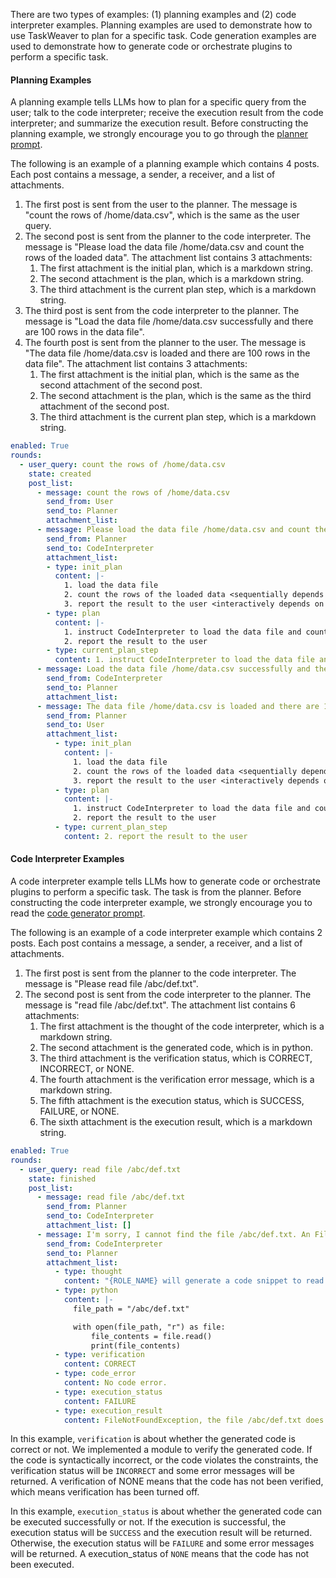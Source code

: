 
There are two types of examples: (1) planning examples and (2) code interpreter examples. 
Planning examples are used to demonstrate how to use TaskWeaver to plan for a specific task. 
Code generation examples are used to demonstrate how to generate code or orchestrate plugins to perform a specific task.

#### Planning Examples

A planning example tells LLMs how to plan for a specific query from the user; talk to the code interpreter; 
receive the execution result from the code interpreter; and summarize the execution result.
Before constructing the planning example, we strongly encourage you to go through the
[planner prompt](../taskweaver/planner/planner_prompt.yaml).

The following is an example of a planning example which contains 4 posts. 
Each post contains a message, a sender, a receiver, and a list of attachments.
1. The first post is sent from the user to the planner.
   The message is "count the rows of /home/data.csv", which is the same as the user query.
2. The second post is sent from the planner to the code interpreter.
   The message is "Please load the data file /home/data.csv and count the rows of the loaded data".
   The attachment list contains 3 attachments:
   1. The first attachment is the initial plan, which is a markdown string.
   2. The second attachment is the plan, which is a markdown string.
   3. The third attachment is the current plan step, which is a markdown string.
3. The third post is sent from the code interpreter to the planner.
   The message is "Load the data file /home/data.csv successfully and there are 100 rows in the data file".
4. The fourth post is sent from the planner to the user.
   The message is "The data file /home/data.csv is loaded and there are 100 rows in the data file".
   The attachment list contains 3 attachments:
   1. The first attachment is the initial plan, which is the same as the second attachment of the second post.
   2. The second attachment is the plan, which is the same as the third attachment of the second post.
   3. The third attachment is the current plan step, which is a markdown string.

```yaml
enabled: True
rounds:
  - user_query: count the rows of /home/data.csv
    state: created
    post_list:
      - message: count the rows of /home/data.csv
        send_from: User
        send_to: Planner
        attachment_list:
      - message: Please load the data file /home/data.csv and count the rows of the loaded data
        send_from: Planner
        send_to: CodeInterpreter
        attachment_list:
        - type: init_plan
          content: |-
            1. load the data file
            2. count the rows of the loaded data <sequentially depends on 1>
            3. report the result to the user <interactively depends on 2>
        - type: plan
          content: |-
            1. instruct CodeInterpreter to load the data file and count the rows of the loaded data
            2. report the result to the user
        - type: current_plan_step
          content: 1. instruct CodeInterpreter to load the data file and count the rows of the loaded data
      - message: Load the data file /home/data.csv successfully and there are 100 rows in the data file
        send_from: CodeInterpreter
        send_to: Planner
        attachment_list:
      - message: The data file /home/data.csv is loaded and there are 100 rows in the data file
        send_from: Planner
        send_to: User
        attachment_list:
          - type: init_plan
            content: |-
              1. load the data file
              2. count the rows of the loaded data <sequentially depends on 1>
              3. report the result to the user <interactively depends on 2>
          - type: plan
            content: |-
              1. instruct CodeInterpreter to load the data file and count the rows of the loaded data
              2. report the result to the user
          - type: current_plan_step
            content: 2. report the result to the user
```

#### Code Interpreter Examples

A code interpreter example tells LLMs how to generate code or orchestrate plugins to perform a specific task.
The task is from the planner. Before constructing the code interpreter example, we strongly encourage you to
read the [code generator prompt](../taskweaver/code_interpreter/code_generator/code_generator_json_prompt.yaml). 

The following is an example of a code interpreter example which contains 2 posts.
Each post contains a message, a sender, a receiver, and a list of attachments.

1. The first post is sent from the planner to the code interpreter.
   The message is "Please read file /abc/def.txt".
2. The second post is sent from the code interpreter to the planner.
   The message is "read file /abc/def.txt".
   The attachment list contains 6 attachments:
   1. The first attachment is the thought of the code interpreter, which is a markdown string.
   2. The second attachment is the generated code, which is in python.
   3. The third attachment is the verification status, which is CORRECT, INCORRECT, or NONE.
   4. The fourth attachment is the verification error message, which is a markdown string.
   5. The fifth attachment is the execution status, which is SUCCESS, FAILURE, or NONE.
   6. The sixth attachment is the execution result, which is a markdown string.

```yaml
enabled: True
rounds:
  - user_query: read file /abc/def.txt
    state: finished
    post_list:
      - message: read file /abc/def.txt
        send_from: Planner
        send_to: CodeInterpreter
        attachment_list: []
      - message: I'm sorry, I cannot find the file /abc/def.txt. An FileNotFoundException has been raised.
        send_from: CodeInterpreter
        send_to: Planner
        attachment_list:
          - type: thought
            content: "{ROLE_NAME} will generate a code snippet to read the file /abc/def.txt and present the content to the user."
          - type: python
            content: |-
              file_path = "/abc/def.txt"  

              with open(file_path, "r") as file:  
                  file_contents = file.read()  
                  print(file_contents)
          - type: verification
            content: CORRECT
          - type: code_error
            content: No code error.
          - type: execution_status
            content: FAILURE
          - type: execution_result
            content: FileNotFoundException, the file /abc/def.txt does not exist.
```

In this example, `verification` is about whether the generated code is correct or not. 
We implemented a module to verify the generated code. If the code is syntactically incorrect, 
or the code violates the constraints, the verification status will be `INCORRECT` 
and some error messages will be returned.
A verification of NONE means that the code has not been verified, which means verification has been turned off.

In this example, `execution_status` is about whether the generated code can be executed successfully or not.
If the execution is successful, the execution status will be `SUCCESS` and the execution result will be returned.
Otherwise, the execution status will be `FAILURE` and some error messages will be returned.
A execution_status of `NONE` means that the code has not been executed.